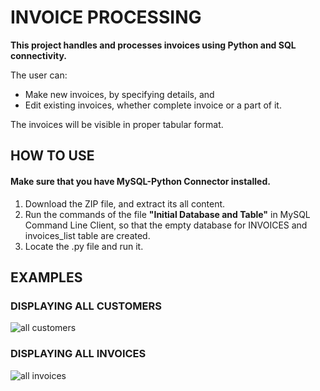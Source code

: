 # INVOICE PROCESSING
**This project handles and processes invoices using Python and SQL connectivity.**

The user can:<br>
- Make new invoices, by specifying details, and <br>
- Edit existing invoices, whether complete invoice or a part of it.

The invoices will be visible in proper tabular format.

## HOW TO USE
#### Make sure that you have MySQL-Python Connector installed.
1. Download the ZIP file, and extract its all content.
2. Run the commands of the file **"Initial Database and Table"** in MySQL Command Line Client, so that the empty database for INVOICES and invoices_list table are created.
3. Locate the .py file and run it.
## EXAMPLES
### DISPLAYING ALL CUSTOMERS
![all customers](https://user-images.githubusercontent.com/73281984/191079504-443ea331-0ced-4eb0-869f-84e119fd2c2f.PNG)
### DISPLAYING ALL INVOICES
![all invoices](https://user-images.githubusercontent.com/73281984/191079121-d9c57089-8e97-46df-8f08-cadec6117f32.PNG)

